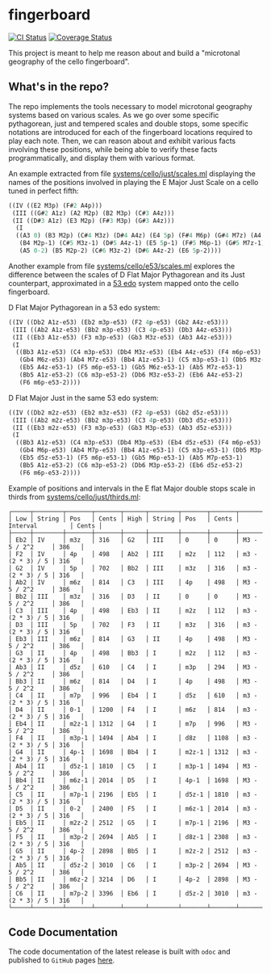 # fingerboard

[![CI Status](https://github.com/mbarbin/fingerboard/workflows/ci/badge.svg)](https://github.com/mbarbin/fingerboard/actions/workflows/ci.yml)
[![Coverage Status](https://coveralls.io/repos/github/mbarbin/fingerboard/badge.svg?branch=main)](https://coveralls.io/github/mbarbin/fingerboard?branch=main)

This project is meant to help me reason about and build a "microtonal geography
of the cello fingerboard".

## What's in the repo?

The repo implements the tools necessary to model microtonal geography systems
based on various scales. As we go over some specific pythagorean, just and
tempered scales and double stops, some specific notations are introduced for
each of the fingerboard locations required to play each note. Then, we can
reason about and exhibit various facts involving these positions, while being
able to verify these facts programmatically, and display them with various
format.

An example extracted from file [systems/cello/just/scales.ml](systems/cello/just/scales.ml)
displaying the names of the positions involved in playing the E Major
Just Scale on a cello tuned in perfect fifth:

```scheme
((IV ((E2 M3p) (F#2 A4p)))
 (III ((G#2 A1z) (A2 M2p) (B2 M3p) (C#3 A4z)))
 (II ((D#3 A1z) (E3 M2p) (F#3 M3p) (G#3 A4z)))
  (I
  ((A3 0) (B3 M2p) (C#4 M3z) (D#4 A4z) (E4 5p) (F#4 M6p) (G#4 M7z) (A4 0-1)
   (B4 M2p-1) (C#5 M3z-1) (D#5 A4z-1) (E5 5p-1) (F#5 M6p-1) (G#5 M7z-1)
   (A5 0-2) (B5 M2p-2) (C#6 M3z-2) (D#6 A4z-2) (E6 5p-2))))
```

Another example from file [systems/cello/e53/scales.ml](systems/cello/e53/scales.ml) explores the
difference between the scales of D Flat Major Pythagorean and its Just
counterpart, approximated in a [53
edo](https://en.wikipedia.org/wiki/53_equal_temperament) system mapped
onto the cello fingerboard.

D Flat Major Pythagorean in a 53 edo system:
```scheme
((IV ((Db2 A1z-e53) (Eb2 m3p-e53) (F2 4p-e53) (Gb2 A4z-e53)))
 (III ((Ab2 A1z-e53) (Bb2 m3p-e53) (C3 4p-e53) (Db3 A4z-e53)))
 (II ((Eb3 A1z-e53) (F3 m3p-e53) (Gb3 M3z-e53) (Ab3 A4z-e53)))
 (I
  ((Bb3 A1z-e53) (C4 m3p-e53) (Db4 M3z-e53) (Eb4 A4z-e53) (F4 m6p-e53)
   (Gb4 M6z-e53) (Ab4 M7z-e53) (Bb4 A1z-e53-1) (C5 m3p-e53-1) (Db5 M3z-e53-1)
   (Eb5 A4z-e53-1) (F5 m6p-e53-1) (Gb5 M6z-e53-1) (Ab5 M7z-e53-1)
   (Bb5 A1z-e53-2) (C6 m3p-e53-2) (Db6 M3z-e53-2) (Eb6 A4z-e53-2)
   (F6 m6p-e53-2))))
```

D Flat Major Just in the same 53 edo system:
```scheme
((IV ((Db2 m2z-e53) (Eb2 m3z-e53) (F2 4p-e53) (Gb2 d5z-e53)))
 (III ((Ab2 m2z-e53) (Bb2 m3p-e53) (C3 4p-e53) (Db3 d5z-e53)))
 (II ((Eb3 m2z-e53) (F3 m3p-e53) (Gb3 M3p-e53) (Ab3 d5z-e53)))
 (I
  ((Bb3 A1z-e53) (C4 m3p-e53) (Db4 M3p-e53) (Eb4 d5z-e53) (F4 m6p-e53)
   (Gb4 M6p-e53) (Ab4 M7p-e53) (Bb4 A1z-e53-1) (C5 m3p-e53-1) (Db5 M3p-e53-1)
   (Eb5 d5z-e53-1) (F5 m6p-e53-1) (Gb5 M6p-e53-1) (Ab5 M7p-e53-1)
   (Bb5 A1z-e53-2) (C6 m3p-e53-2) (Db6 M3p-e53-2) (Eb6 d5z-e53-2)
   (F6 m6p-e53-2))))
```

Example of positions and intervals in the E flat Major double stops
scale in thirds from
[systems/cello/just/thirds.ml](systems/cello/just/thirds.ml):
```
┌─────┬────────┬───────┬───────┬──────┬────────┬───────┬───────┬──────────────────┬───────┐
│ Low │ String │ Pos   │ Cents │ High │ String │ Pos   │ Cents │ Interval         │ Cents │
├─────┼────────┼───────┼───────┼──────┼────────┼───────┼───────┼──────────────────┼───────┤
│ Eb2 │ IV     │ m3z   │ 316   │ G2   │ III    │ 0     │ 0     │ M3 - 5 / 2^2     │ 386   │
│ F2  │ IV     │ 4p    │ 498   │ Ab2  │ III    │ m2z   │ 112   │ m3 - (2 * 3) / 5 │ 316   │
│ G2  │ IV     │ 5p    │ 702   │ Bb2  │ III    │ m3z   │ 316   │ m3 - (2 * 3) / 5 │ 316   │
│ Ab2 │ IV     │ m6z   │ 814   │ C3   │ III    │ 4p    │ 498   │ M3 - 5 / 2^2     │ 386   │
│ Bb2 │ III    │ m3z   │ 316   │ D3   │ II     │ 0     │ 0     │ M3 - 5 / 2^2     │ 386   │
│ C3  │ III    │ 4p    │ 498   │ Eb3  │ II     │ m2z   │ 112   │ m3 - (2 * 3) / 5 │ 316   │
│ D3  │ III    │ 5p    │ 702   │ F3   │ II     │ m3z   │ 316   │ m3 - (2 * 3) / 5 │ 316   │
│ Eb3 │ III    │ m6z   │ 814   │ G3   │ II     │ 4p    │ 498   │ M3 - 5 / 2^2     │ 386   │
│ G3  │ II     │ 4p    │ 498   │ Bb3  │ I      │ m2z   │ 112   │ m3 - (2 * 3) / 5 │ 316   │
│ Ab3 │ II     │ d5z   │ 610   │ C4   │ I      │ m3p   │ 294   │ M3 - 5 / 2^2     │ 386   │
│ Bb3 │ II     │ m6z   │ 814   │ D4   │ I      │ 4p    │ 498   │ M3 - 5 / 2^2     │ 386   │
│ C4  │ II     │ m7p   │ 996   │ Eb4  │ I      │ d5z   │ 610   │ m3 - (2 * 3) / 5 │ 316   │
│ D4  │ II     │ 0-1   │ 1200  │ F4   │ I      │ m6z   │ 814   │ m3 - (2 * 3) / 5 │ 316   │
│ Eb4 │ II     │ m2z-1 │ 1312  │ G4   │ I      │ m7p   │ 996   │ M3 - 5 / 2^2     │ 386   │
│ F4  │ II     │ m3p-1 │ 1494  │ Ab4  │ I      │ d8z   │ 1108  │ m3 - (2 * 3) / 5 │ 316   │
│ G4  │ II     │ 4p-1  │ 1698  │ Bb4  │ I      │ m2z-1 │ 1312  │ m3 - (2 * 3) / 5 │ 316   │
│ Ab4 │ II     │ d5z-1 │ 1810  │ C5   │ I      │ m3p-1 │ 1494  │ M3 - 5 / 2^2     │ 386   │
│ Bb4 │ II     │ m6z-1 │ 2014  │ D5   │ I      │ 4p-1  │ 1698  │ M3 - 5 / 2^2     │ 386   │
│ C5  │ II     │ m7p-1 │ 2196  │ Eb5  │ I      │ d5z-1 │ 1810  │ m3 - (2 * 3) / 5 │ 316   │
│ D5  │ II     │ 0-2   │ 2400  │ F5   │ I      │ m6z-1 │ 2014  │ m3 - (2 * 3) / 5 │ 316   │
│ Eb5 │ II     │ m2z-2 │ 2512  │ G5   │ I      │ m7p-1 │ 2196  │ M3 - 5 / 2^2     │ 386   │
│ F5  │ II     │ m3p-2 │ 2694  │ Ab5  │ I      │ d8z-1 │ 2308  │ m3 - (2 * 3) / 5 │ 316   │
│ G5  │ II     │ 4p-2  │ 2898  │ Bb5  │ I      │ m2z-2 │ 2512  │ m3 - (2 * 3) / 5 │ 316   │
│ Ab5 │ II     │ d5z-2 │ 3010  │ C6   │ I      │ m3p-2 │ 2694  │ M3 - 5 / 2^2     │ 386   │
│ Bb5 │ II     │ m6z-2 │ 3214  │ D6   │ I      │ 4p-2  │ 2898  │ M3 - 5 / 2^2     │ 386   │
│ C6  │ II     │ m7p-2 │ 3396  │ Eb6  │ I      │ d5z-2 │ 3010  │ m3 - (2 * 3) / 5 │ 316   │
└─────┴────────┴───────┴───────┴──────┴────────┴───────┴───────┴──────────────────┴───────┘
```

## Code Documentation

The code documentation of the latest release is built with `odoc` and published
to `GitHub` pages [here](https://mbarbin.github.io/fingerboard).
